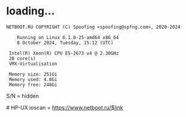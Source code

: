 # loading...
```
NETBOOT.RU COPYRIGHT (C) Spoofing <spoofing@spfng.com>, 2020-2024

	Running on Linux 6.1.0-25-amd64 x86_64
	8 October 2024, Tuesday, 15:12 (UTC)

 Intel(R) Xeon(R) CPU E5-2673 v4 @ 2.30GHz
 20 core(s)
 VMX-Virtualisation

 Memory size: 251Gi
 Memory used: 4.0Gi
 Memory free: 248Gi
```
S/N = hidden

\# HP-UX ioscan = https://www.netboot.ru/$link
